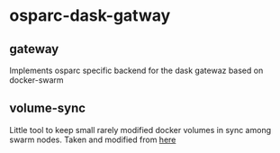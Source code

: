 # osparc-dask-gatway

## gateway

Implements osparc specific backend for the dask gatewaz based on docker-swarm

## volume-sync

Little tool to keep small rarely modified docker volumes in sync among swarm nodes. Taken and modified from [here](https://github.com/granlem/docker-volume-sync/)